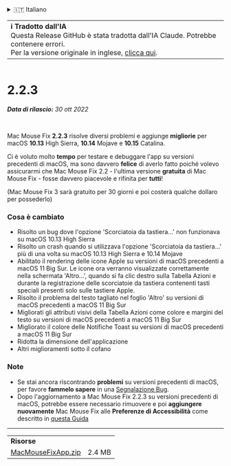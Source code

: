 <details>
<summary>🇮🇹 Italiano</summary>

[🇬🇧 English (GitHub)](https://github.com/noah-nuebling/mac-mouse-fix/releases/tag/2.2.3)\
[🇦🇩 Català](https://redirect.macmousefix.com/?target=mmf-release&tag=2.2.3&locale=ca)\
[🇩🇪 Deutsch](https://redirect.macmousefix.com/?target=mmf-release&tag=2.2.3&locale=de)\
[🇪🇸 Español](https://redirect.macmousefix.com/?target=mmf-release&tag=2.2.3&locale=es)\
[🇫🇷 Français](https://redirect.macmousefix.com/?target=mmf-release&tag=2.2.3&locale=fr)\
[🇮🇩 Indonesia](https://redirect.macmousefix.com/?target=mmf-release&tag=2.2.3&locale=id)\
**🇮🇹 Italiano**\
[🇭🇺 Magyar](https://redirect.macmousefix.com/?target=mmf-release&tag=2.2.3&locale=hu)\
[🇳🇱 Nederlands](https://redirect.macmousefix.com/?target=mmf-release&tag=2.2.3&locale=nl)\
[🇵🇱 Polski](https://redirect.macmousefix.com/?target=mmf-release&tag=2.2.3&locale=pl)\
[🇧🇷 Português (Brasil)](https://redirect.macmousefix.com/?target=mmf-release&tag=2.2.3&locale=pt-BR)\
[🇵🇹 Português (Portugal)](https://redirect.macmousefix.com/?target=mmf-release&tag=2.2.3&locale=pt-PT)\
[🇷🇴 Română](https://redirect.macmousefix.com/?target=mmf-release&tag=2.2.3&locale=ro)\
[🇸🇪 Svenska](https://redirect.macmousefix.com/?target=mmf-release&tag=2.2.3&locale=sv)\
[🇻🇳 Tiếng Việt](https://redirect.macmousefix.com/?target=mmf-release&tag=2.2.3&locale=vi)\
[🇹🇷 Türkçe](https://redirect.macmousefix.com/?target=mmf-release&tag=2.2.3&locale=tr)\
[🇨🇿 Čeština](https://redirect.macmousefix.com/?target=mmf-release&tag=2.2.3&locale=cs)\
[🇬🇷 Ελληνικά](https://redirect.macmousefix.com/?target=mmf-release&tag=2.2.3&locale=el)\
[🇷🇺 Русский](https://redirect.macmousefix.com/?target=mmf-release&tag=2.2.3&locale=ru)\
[🇺🇦 Українська](https://redirect.macmousefix.com/?target=mmf-release&tag=2.2.3&locale=uk)\
[🇮🇱 עברית](https://redirect.macmousefix.com/?target=mmf-release&tag=2.2.3&locale=he)\
[🇸🇦 العربية](https://redirect.macmousefix.com/?target=mmf-release&tag=2.2.3&locale=ar)\
[🇮🇳 हिन्दी](https://redirect.macmousefix.com/?target=mmf-release&tag=2.2.3&locale=hi)\
[🇹🇭 ไทย](https://redirect.macmousefix.com/?target=mmf-release&tag=2.2.3&locale=th)\
[🇨🇳 中文 (简体)](https://redirect.macmousefix.com/?target=mmf-release&tag=2.2.3&locale=zh-Hans)\
[🇨🇳 中文 (繁體)](https://redirect.macmousefix.com/?target=mmf-release&tag=2.2.3&locale=zh-Hant)\
[🇭🇰 中文（香港)](https://redirect.macmousefix.com/?target=mmf-release&tag=2.2.3&locale=zh-HK)\
[🇯🇵 日本語](https://redirect.macmousefix.com/?target=mmf-release&tag=2.2.3&locale=ja)\
[🇰🇷 한국어](https://redirect.macmousefix.com/?target=mmf-release&tag=2.2.3&locale=ko)\
[Help translate Mac Mouse Fix to different languages!](https://github.com/noah-nuebling/mac-mouse-fix/discussions/731)
</details>
<table align=><td>
<b>ℹ️ Tradotto dall'IA</b><br>
Questa Release GitHub è stata tradotta dall'IA Claude. Potrebbe contenere errori.<br>
Per la versione originale in inglese, <a href="https://github.com/noah-nuebling/mac-mouse-fix/releases/tag/2.2.3">clicca qui</a>.
</td></table>

<table></table>

# 2.2.3
***Data di rilascio:** 30 ott 2022*

<br>

Mac Mouse Fix **2.2.3** risolve diversi problemi e aggiunge **migliorie** per macOS **10.13** High Sierra, **10.14** Mojave e **10.15** Catalina.

Ci è voluto molto **tempo** per testare e debuggare l'app su versioni precedenti di macOS, ma sono davvero **felice** di averlo fatto poiché volevo assicurarmi che Mac Mouse Fix 2.2 - l'ultima versione **gratuita** di Mac Mouse Fix - fosse davvero piacevole e rifinita per **tutti**!

(Mac Mouse Fix 3 sarà gratuito per 30 giorni e poi costerà qualche dollaro per possederlo)

### Cosa è cambiato

- Risolto un bug dove l'opzione 'Scorciatoia da tastiera...' non funzionava su macOS 10.13 High Sierra
- Risolto un crash quando si utilizzava l'opzione 'Scorciatoia da tastiera...' più di una volta su macOS 10.13 High Sierra e 10.14 Mojave
- Abilitato il rendering delle icone Apple su versioni di macOS precedenti a macOS 11 Big Sur. Le icone ora verranno visualizzate correttamente nella schermata 'Altro...', quando si fa clic destro sulla Tabella Azioni e durante la registrazione delle scorciatoie da tastiera contenenti tasti speciali presenti solo sulle tastiere Apple.
- Risolto il problema del testo tagliato nel foglio 'Altro' su versioni di macOS precedenti a macOS 11 Big Sur
- Migliorati gli attributi visivi della Tabella Azioni come colore e margini del testo su versioni di macOS precedenti a macOS 11 Big Sur
- Migliorato il colore delle Notifiche Toast su versioni di macOS precedenti a macOS 11 Big Sur
- Ridotta la dimensione dell'applicazione
- Altri miglioramenti sotto il cofano

### Note

- Se stai ancora riscontrando **problemi** su versioni precedenti di macOS, per favore **fammelo sapere** in una [Segnalazione Bug](https://noah-nuebling.github.io/mac-mouse-fix-feedback-assistant/?type=bug-report).
- Dopo l'aggiornamento a Mac Mouse Fix 2.2.3 su versioni precedenti di macOS, potrebbe essere necessario rimuovere e poi **aggiungere nuovamente** Mac Mouse Fix alle **Preferenze di Accessibilità** come descritto in [questa Guida](https://github.com/noah-nuebling/mac-mouse-fix/discussions/101)

---

<table align="start">
<tr>
    <td colspan=2>
        <b>Risorse</b>
    </td>
</tr>
<tr>
    <td><a href="https://github.com/noah-nuebling/mac-mouse-fix/releases/download/2.2.3/MacMouseFixApp.zip">MacMouseFixApp.zip</a></td>
    <td>2.4 MB</td>
</tr>
</table>